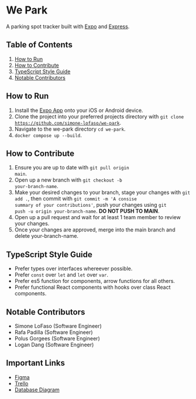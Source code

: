 # We Park

A parking spot tracker built with [Expo](https://expo.dev/) and [Express](https://expressjs.com/).

## Table of Contents

1. [How to Run](#how-to-run)
2. [How to Contribute](#how-to-contribute)
3. [TypeScript Style Guide](#typescript-style-guide)
4. [Notable Contributors](#notable-contributors)

## How to Run

1. Install the [Expo App](https://expo.dev/client) onto your iOS or Android device.
2. Clone the project into your preferred projects directory with <code>git clone https://github.com/simone-lofaso/we-park</code>.
3. Navigate to the we-park directory <code>cd we-park</code>.
4. <code>docker compose up --build</code>.

## How to Contribute

1. Ensure you are up to date with <code>git pull origin main</code>.
2. Open up a new branch with <code>git checkout -b your-branch-name</code>.
3. Make your desired changes to your branch, stage your changes with <code>git add .</code>, then commit with <code>git commit -m 'A consise summary of your contributions'</code>, push your changes using <code>git push -u origin your-branch-name</code>. <strong>DO NOT PUSH TO MAIN</strong>.
4. Open up a pull request and wait for at least 1 team member to review your changes.
5. Once your changes are approved, merge into the main branch and delete your-branch-name.

## TypeScript Style Guide

- Prefer types over interfaces whereever possible.
- Prefer <code>const</code> over <code>let</code> and <code>let</code> over <code>var</code>.
- Prefer es5 function for components, arrow functions for all others.
- Prefer functional React components with hooks over class React components.

## Notable Contributors

- Simone LoFaso (Software Engineer)
- Rafa Padilla (Software Engineer)
- Polus Gorgees (Software Engineer)
- Logan Dang (Software Engineer)

## Important Links

- [Figma](https://www.figma.com/file/u9Appt46M0BBispTLVQnxB/WePark?node-id=0%3A1)
- [Trello](https://trello.com/b/cJrzfF7D/wepark)
- [Database Diagram](https://drawsql.app/teams/we-park-team/diagrams/we-park-db)
